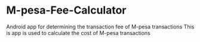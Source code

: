 # M-pesa-Fee-Calculator
Android app for determining the transaction fee of M-pesa transactions
This is app is used to calculate the cost of M-pesa transactions
